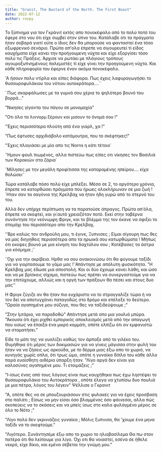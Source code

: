 ```yaml
---
title: "Granit, The Bastard of the North. The First Boast"
date: 2022-07-12
author: rospy
---
```


Το ξύπνημα για τον Γκράνιτ εκτός απο πονοκέφαλο από το πολύ ποτό του έφερε στο
νου ότι είχε συμβεί στον ύπνο του. Κατάλαβε ότι τα πράγματα ήταν σοβαρά γιατί
ούτε ο ίδιος δεν θα μπορούσε να φανταστεί ένα τόσο εξωφρενικό σενάριο. Πρώτα
απ'ολα έπρεπε να σιγουρευτεί τί είδος καυχήματα είχε κανει την προήγουμενη
νύχτα και είχε εξοργίσει τόσο πολύ τις Πράξεις. Άρχισε να ρωτάει με πλάγιους
τρόπους αγουροξυπνημένους πολεμιστές τί είχε γίνει την προηγούμενη νύχτα. Και
κάθε πληροφορία του έφερνε έναν ακόμα πονοκέφαλο.



῾Ἁ ήσουν πολυ ντίρλα και είπες διάφορα. Πως έχεις λαφυραγωγήσει το
θυσαυροφυλάκιου του νότιου αυτοκράτορα....΄΄

΄΄Πως σκαρφάλωσες με τα γυμνά σου χέρια το ψηλότερο βουνό του βορρά..."

"Νικησες γίγαντα του πάγου σε μονομαχία"

"Οτι όλα τα λιννορμ ξέρουν και μισουν το όνομά σου !"

"Έχεις περισσότερα πλούτη από ένα γιαρλ, χα !"

"Πως έφτυσες αρχιδιάβολο κατάμουτρα, που το σκέφτηκες!"

"Έχεις πλαγιάσει με μία απο τις Νοrns η κάτι τέτοιο῾

῾'Ημουν φουλ πιωμένος, αλλα πιστεύω πως είπες οτι νίκησες τον Βασιλιά των
Κορακιών στα ζάρια῾

῾᾽Μίλησες με την μεγάλη προφίτισσα της καταραμένης ηπείρου.... είχα θολώσει῾᾽



Τώρα κατάλαβε πόσο πολύ είχε μπλέξει. Μέσα σε 2, το αργότερο χρόνια, έπρεπε να
κατορθώσει πράγματα που ήρωες ολοκλήρωναν σε μια ζωή ! ´Ηταν σαν τα σαγόνια
της Κρελβαχ να ήταν ήδη γυρώ από το στερνό του του.

Αλλά δεν υπήρχε περίπτωση να τα παρατούσε άπραγος. Πρώτα απ᾽όλα, έπρεπε να
σκεφτεί, και γι᾽αυτό χρειαζόταν ποτό. Εκεί στην ταβέρνα συνάντησε την νεόνυμφη
Φριγκ, και το βλέμμα της τον έκανε να σφιξει το στομάχι του περισσότερο απο
την Κρελβαχ.

''Βρε καλώς τον ανδρούλη μου, τι έγινε, Ξυπνισες ; Είμαι σίγουρη πως θες να
μας διηγηθεις περισσότερα απο τα ηρωικά σου κατωρθώματα ! Μήπως ότι εκοψες
βουνό με μια κίνηση του δαχτύλου σου ; Κατέβασες τα άστρα για κόσμημα ;῾᾽

᾽᾽Όχι για την ακρίβεια. Ηρθα να σου ανακοινώσω ότι θα φύγουμε ταξίδι για να
γιορτασουμε το γάμο μας !᾽᾽Απάντησε με απόλυτη φυσικότητα. "Η Κρελβαχ μας
έδωσε μια αποστολή. Και οι δύο έχουμε κανει λάθη, και ώσο και να με βρίσκεις
σίχαμα, πιστεύω πως πρέπει να συνεργαστούμε για να την επιτύχουμε, αλλιώς και
η οργή των πράξεων θα πέσει και στους δυο μας''

Η Φριγκ ζύγιζε αν θα ήταν πιο ευχάριστο να το στραγγαλίζε τώρα ή να τον δεί να
αποτυγχάνει παταγοδώς στο δρόμο και επέλεξε το δεύτερο. "Ωραία αγαπημένε μου
σύζυγε, που θες να ταξιδεύψουμε ;"

"Στην Ιμτάρια, να παραδοθώ" Απάντησε μετά απο μια γουλιά μπύρα. "Άκουσα ότι
έχει ριχθεί εμπορικός αποκλεισμός μετά από την απαγωγή που ιιισως να έπαιξα
ένα μικρό κομμάτι, οπότε ελπίζω ότι αν εμφανιστώ να σταματήσει."

Είδε το μάτι της να γυαλίζει καθώς τον άρπαξε από το γιλέκο του. Θυμήθηκε ότι
μέρος των δοκιμασιών για να γίνεις μάγισσα στην φυλή του ήταν να να ζήσεις ως
αρκούδα, με το δέρμα μιας έξω απο το χωριό, να κυνηγάς χωρίς οπλα, ότι τρως
ώμο, οπότε η γυναίκα δίπλα του κάθε άλλο παρά ευαίσθητη αιθέρια ύπαρξη ήταν.
"Λίγο αργά δεν είναι για καλοσύνες αγαπημένε μου. Τι ετοιμάζεις ;"

"Ι-ίσως ένας από τους λόγους είναι πως καυχήθηκα πως έχω ληστέψει το
θυσαυροφυλάκιο του Αυτοκράτορα , οπότε έλεγα να χτυπίσω δυο πουλιά με μια
πέτρα, λόγος του λέγειν" Ψέλλισε ο Γκρανιτ

"Α, οπότε θες να σε μπουζουριάσουν στις φυλακές για να έχεις προσβαση στο
παλάτι ; Είσως να μην είσαι όσο βλαμμένος όσο φάινεσαι, αλλα πώς σκοπεύεις να
το σκάσεις και να μπείς ίσως στο καλα φυλάγμένο μέρος σε όλο το Νότο ;"

"Λίγο πολύ δεν γκρινιάζεις γυναίκα ; Μόλις ξυπνισα, θα 'χουμε ένα μηνα ταξίδι
να το σκεφτούμε."

"Λιγότερο. Συνάντησέμε έξω απο το χωριο το ηλιοβασίλεμα Θα πω στον πατέρα ότι
θα λείπουμε για λίγο. Όχι οτι θα νοιαστεί, εσένα σε ήθελε νεκρό, είχε δίκιο,
και εμένα σέβεται την γνώμη μου."



